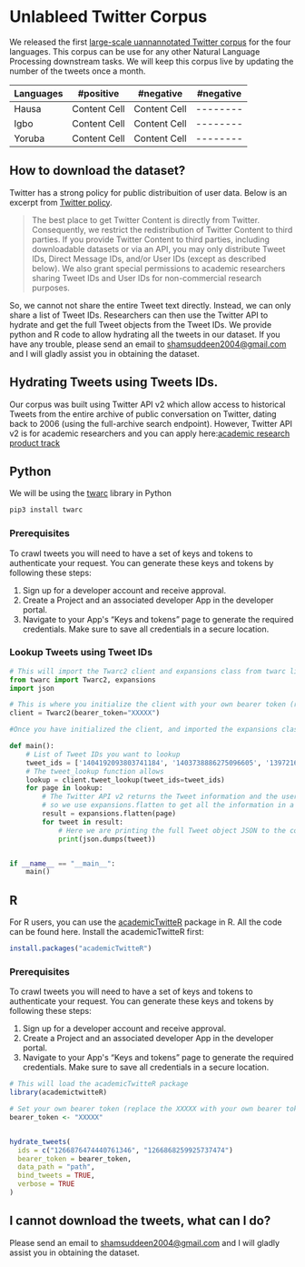 # Unlableed Twitter Corpus

We released the first [large-scale uannannotated Twitter corpus](https://github.com/hausanlp/sentiNaija/tree/main/TwitterGeneralCorpus) for the four languages. This corpus can be use for any other Natural Language Processing downstream tasks. We will keep this corpus live by updating the number of the tweets once a month. 
 
| Languages | #positive | #negative| #negative| 
| --------- | -------- |  -------- | -------- |
| Hausa  | Content Cell  |  Content Cell  | -------- |
| Igbo  | Content Cell  |  Content Cell  |-------- |
| Yoruba  | Content Cell  |  Content Cell  | -------- |




## How to download the dataset?

Twitter has a strong policy for public distribuition of user data. Below is an excerpt from [Twitter policy](https://developer.twitter.com/en/developer-terms/agreement-and-policy). 


> The best place to get Twitter Content is directly from Twitter. Consequently, we restrict the redistribution of Twitter Content to third parties.  If you provide Twitter Content to third parties, including downloadable datasets or via an API, you may only distribute Tweet IDs, Direct Message IDs, and/or User IDs (except as described below). We also grant special permissions to academic researchers sharing Tweet IDs and User IDs for non-commercial research purposes.


So, we cannot not share the entire Tweet text directly. Instead, we can only share a list of Tweet IDs. Researchers can then use the Twitter API to hydrate and get the full Tweet objects from the Tweet IDs. We provide python and R code to allow hydrating all the tweets in our dataset. If you have any trouble, please send an email to shamsuddeen2004@gmail.com and I will gladly assist you in obtaining the dataset.



## Hydrating Tweets using Tweets IDs. 

Our corpus was built using Twitter API v2 which allow access to historical Tweets from the entire archive of public conversation on Twitter, dating back to 2006 (using the full-archive search endpoint). However, Twitter API v2 is for academic researchers and you can apply here:[academic research product track](https://developer.twitter.com/en/products/twitter-api/academic-research)


## Python

We will be using the [twarc](https://github.com/DocNow/twarc) library in Python

```Bash
pip3 install twarc
```
### Prerequisites
To crawl tweets you will need to have a set of keys and tokens to authenticate your request. You can generate these keys and tokens by following these steps:

1. Sign up for a developer account and receive approval.
2. Create a Project and an associated developer App in the developer portal.
3. Navigate to your App's “Keys and tokens” page to generate the required credentials. Make sure to save all credentials in a secure location.


### Lookup Tweets using Tweet IDs

```python
# This will import the Twarc2 client and expansions class from twarc library and also the json library
from twarc import Twarc2, expansions
import json

# This is where you initialize the client with your own bearer token (replace the XXXXX with your own bearer token)
client = Twarc2(bearer_token="XXXXX")

#Once you have initialized the client, and imported the expansions class and the json library, you are ready to get Twitter data using the Twitter API v2.

def main():
    # List of Tweet IDs you want to lookup
    tweet_ids = ['1404192093803741184', '1403738886275096605', '1397216898593525762']
    # The tweet_lookup function allows 
    lookup = client.tweet_lookup(tweet_ids=tweet_ids)
    for page in lookup:
        # The Twitter API v2 returns the Tweet information and the user, media etc.  separately
        # so we use expansions.flatten to get all the information in a single JSON
        result = expansions.flatten(page)
        for tweet in result:
            # Here we are printing the full Tweet object JSON to the console
            print(json.dumps(tweet))


if __name__ == "__main__":
    main()


```


## R

For R users, you can use the [academicTwitteR](https://github.com/cjbarrie/academictwitteR) package in R. All the code can be found here. Install the academicTwitteR first:


```R
install.packages("academicTwitteR")

```

### Prerequisites
To crawl tweets you will need to have a set of keys and tokens to authenticate your request. You can generate these keys and tokens by following these steps:

1. Sign up for a developer account and receive approval.
2. Create a Project and an associated developer App in the developer portal.
3. Navigate to your App's “Keys and tokens” page to generate the required credentials. Make sure to save all credentials in a secure location.


```R
# This will load the academicTwitteR package
library(academictwitteR)

# Set your own bearer token (replace the XXXXX with your own bearer token)
bearer_token <- "XXXXX"


hydrate_tweets(
  ids = c("1266876474440761346", "1266868259925737474")
  bearer_token = bearer_token,
  data_path = "path",
  bind_tweets = TRUE,
  verbose = TRUE
)

```



## I cannot download the tweets, what can I do?

Please send an email to shamsuddeen2004@gmail.com and I will gladly assist you in obtaining the dataset.

